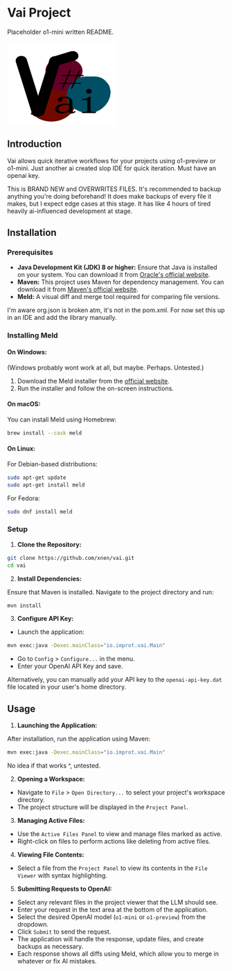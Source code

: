 # Vai Project
Placeholder o1-mini written README.

![Project Logo](./images/logo.png)

## Introduction

Vai allows quick iterative workflows for your projects using o1-preview or o1-mini.
Just another ai created slop IDE for quick iteration. Must have an openai key.

This is BRAND NEW and OVERWRITES FILES. It's recommended to backup anything you're doing beforehand!
It does make backups of every file it makes, but I expect edge cases at this stage.
It has like 4 hours of tired heavily ai-influenced development at stage.

## Installation

### Prerequisites

- **Java Development Kit (JDK) 8 or higher:** Ensure that Java is installed on your system. You can download it from [Oracle's official website](https://www.oracle.com/java/technologies/javase-downloads.html).
- **Maven:** This project uses Maven for dependency management. You can download it from [Maven's official website](https://maven.apache.org/download.cgi).
- **Meld:** A visual diff and merge tool required for comparing file versions.

I'm aware org.json is broken atm, it's not in the pom.xml.
For now set this up in an IDE and add the library manually.

### Installing Meld

#### On Windows:

(Windows probably wont work at all, but maybe. Perhaps. Untested.)

1. Download the Meld installer from the [official website](https://meldmerge.org/).
2. Run the installer and follow the on-screen instructions.

#### On macOS:

You can install Meld using Homebrew:

```bash
brew install --cask meld
```

#### On Linux:

For Debian-based distributions:

```bash
sudo apt-get update
sudo apt-get install meld
```

For Fedora:

```bash
sudo dnf install meld
```

### Setup

1. **Clone the Repository:**

```bash
git clone https://github.com/xnen/vai.git
cd vai
```

2. **Install Dependencies:**

Ensure that Maven is installed. Navigate to the project directory and run:

```bash
mvn install
```

3. **Configure API Key:**

- Launch the application:

```bash
mvn exec:java -Dexec.mainClass="io.improt.vai.Main"
```

- Go to `Config` > `Configure...` in the menu.
- Enter your OpenAI API Key and save.

Alternatively, you can manually add your API key to the `openai-api-key.dat` file located in your user's home directory.

## Usage

1. **Launching the Application:**

After installation, run the application using Maven:

```bash
mvn exec:java -Dexec.mainClass="io.improt.vai.Main"
```

No idea if that works ^, untested.

2. **Opening a Workspace:**

- Navigate to `File` > `Open Directory...` to select your project's workspace directory.
- The project structure will be displayed in the `Project Panel`.

3. **Managing Active Files:**

- Use the `Active Files Panel` to view and manage files marked as active.
- Right-click on files to perform actions like deleting from active files.

4. **Viewing File Contents:**

- Select a file from the `Project Panel` to view its contents in the `File Viewer` with syntax highlighting.

5. **Submitting Requests to OpenAI:**

- Select any relevant files in the project viewer that the LLM should see.
- Enter your request in the text area at the bottom of the application.
- Select the desired OpenAI model (`o1-mini` or `o1-preview`) from the dropdown.
- Click `Submit` to send the request.
- The application will handle the response, update files, and create backups as necessary.
- Each response shows all diffs using Meld, which allow you to merge in whatever or fix AI mistakes.

